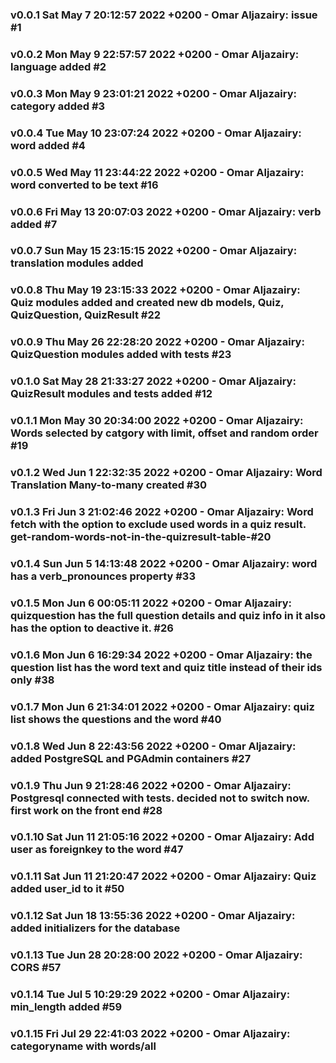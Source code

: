 ### v0.0.1 	 Sat May 7 20:12:57 2022 +0200 - Omar Aljazairy: issue #1
### v0.0.2 	 Mon May 9 22:57:57 2022 +0200 - Omar Aljazairy: language added #2
### v0.0.3 	 Mon May 9 23:01:21 2022 +0200 - Omar Aljazairy: category added #3
### v0.0.4 	 Tue May 10 23:07:24 2022 +0200 - Omar Aljazairy: word added #4
### v0.0.5 	 Wed May 11 23:44:22 2022 +0200 - Omar Aljazairy: word converted to be text #16
### v0.0.6 	 Fri May 13 20:07:03 2022 +0200 - Omar Aljazairy: verb added #7
### v0.0.7 	 Sun May 15 23:15:15 2022 +0200 - Omar Aljazairy: translation modules added
### v0.0.8 	 Thu May 19 23:15:33 2022 +0200 - Omar Aljazairy: Quiz modules added and created new db models, Quiz, QuizQuestion, QuizResult #22
### v0.0.9 	 Thu May 26 22:28:20 2022 +0200 - Omar Aljazairy: QuizQuestion modules added with tests #23
### v0.1.0 	 Sat May 28 21:33:27 2022 +0200 - Omar Aljazairy: QuizResult modules and tests added #12
### v0.1.1 	 Mon May 30 20:34:00 2022 +0200 - Omar Aljazairy: Words selected by catgory with limit, offset and random order #19
### v0.1.2 	 Wed Jun 1 22:32:35 2022 +0200 - Omar Aljazairy: Word Translation Many-to-many created #30
### v0.1.3 	 Fri Jun 3 21:02:46 2022 +0200 - Omar Aljazairy: Word fetch with the option to exclude used words in a quiz result. get-random-words-not-in-the-quizresult-table-#20
### v0.1.4 	 Sun Jun 5 14:13:48 2022 +0200 - Omar Aljazairy: word has a verb_pronounces property #33
### v0.1.5 	 Mon Jun 6 00:05:11 2022 +0200 - Omar Aljazairy: quizquestion has the full question details and quiz info in it also has the option to deactive it. #26
### v0.1.6 	 Mon Jun 6 16:29:34 2022 +0200 - Omar Aljazairy: the question list has the word text and quiz title instead of their ids only #38
### v0.1.7 	 Mon Jun 6 21:34:01 2022 +0200 - Omar Aljazairy: quiz list shows the questions and the word #40
### v0.1.8 	 Wed Jun 8 22:43:56 2022 +0200 - Omar Aljazairy: added PostgreSQL and PGAdmin containers #27
### v0.1.9 	 Thu Jun 9 21:28:46 2022 +0200 - Omar Aljazairy: Postgresql connected with tests. decided not to switch now. first work on the front end #28
### v0.1.10 	 Sat Jun 11 21:05:16 2022 +0200 - Omar Aljazairy: Add user as foreignkey to the word #47
### v0.1.11 	 Sat Jun 11 21:20:47 2022 +0200 - Omar Aljazairy: Quiz added user_id to it #50
### v0.1.12 	 Sat Jun 18 13:55:36 2022 +0200 - Omar Aljazairy: added initializers for the database
### v0.1.13 	 Tue Jun 28 20:28:00 2022 +0200 - Omar Aljazairy: CORS #57
### v0.1.14 	 Tue Jul 5 10:29:29 2022 +0200 - Omar Aljazairy: min_length added #59
### v0.1.15 	 Fri Jul 29 22:41:03 2022 +0200 - Omar Aljazairy: categoryname with words/all
